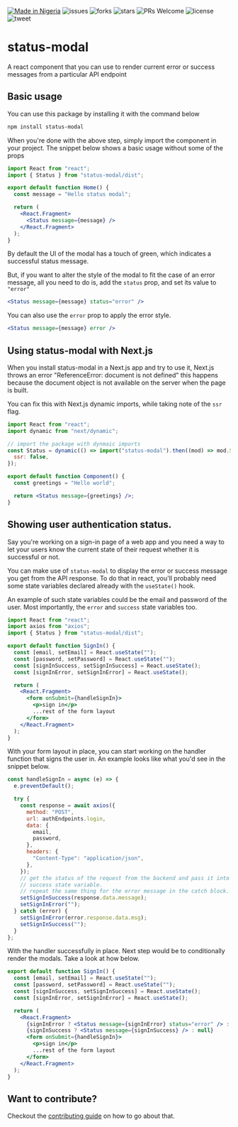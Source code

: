 [![Made in Nigeria](https://img.shields.io/badge/made%20in-nigeria-008751.svg?style=flat-square)](https://github.com/acekyd/made-in-nigeria) ![issues](https://img.shields.io/github/issues/kaf-lamed-beyt/next-status-modal) ![forks](https://img.shields.io/github/forks/kaf-lamed-beyt/next-status-modal) ![stars](https://img.shields.io/github/stars/kaf-lamed-beyt/next-status-modal) ![PRs Welcome](https://img.shields.io/badge/PRs-welcome-brightgreen.svg) ![license](https://img.shields.io/github/license/kaf-lamed-beyt/next-status-modal) ![tweet](https://img.shields.io/twitter/url?url=https%3A%2F%2Fgithub.com%2Fkaf-lamed-beyt%2Fnext-status-modal)

# status-modal

A react component that you can use to render current error or success messages from a particular API endpoint

## Basic usage

You can use this package by installing it with the command below

```bash
npm install status-modal
```

When you're done with the above step, simply import the component in your project. The snippet below shows a basic usage without some of the props

```jsx
import React from "react";
import { Status } from "status-modal/dist";

export default function Home() {
  const message = "Hello status modal";

  return (
    <React.Fragment>
      <Status message={message} />
    </React.Fragment>
  );
}
```

By default the UI of the modal has a touch of green, which indicates a successful status message.

But, if you want to alter the style of the modal to fit the case of an error message, all you need to do is, add the `status` prop, and set its value to `"error"`

```jsx
<Status message={message} status="error" />
```
You can also use the `error` prop to apply the error style.

```jsx
<Status message={message} error />
```

## Using status-modal with Next.js

When you install status-modal in a Next.js app and try to use it, Next.js throws an error "ReferenceError: document is not defined" this happens because the document object is not available on the server when the page is built.

You can fix this with Next.js dynamic imports, while taking note of the `ssr` flag.

```jsx
import React from "react";
import dynamic from "next/dynamic";

// import the package with dynmaic imports
const Status = dynamic(() => import("status-modal").then((mod) => mod.Status), {
  ssr: false,
});

export default function Component() {
  const greetings = "Hello world";

  return <Status message={greetings} />;
}
```

## Showing user authentication status.

Say you're working on a sign-in page of a web app and you need a way to let your users know the current state of their request whether it is successful or not.

You can make use of `status-modal` to display the error or success message you get from the API response. To do that in react, you'll probably need some state variables declared already with the `useState()` hook.

An example of such state variables could be the email and password of the user. Most importantly, the `error` and `success` state variables too.

```jsx
import React from "react";
import axios from "axios";
import { Status } from "status-modal/dist";

export default function SignIn() {
  const [email, setEmail] = React.useState("");
  const [password, setPassword] = React.useState("");
  const [signInSuccess, setSignInSuccess] = React.useState();
  const [signInError, setSignInError] = React.useState();

  return (
    <React.Fragment>
      <form onSubmit={handleSignIn}>
        <p>sign in</p>
        ...rest of the form layout
      </form>
    </React.Fragment>
  );
}
```

With your form layout in place, you can start working on the handler function that signs the user in. An example looks like what you'd see in the snippet below.

```js
const handleSignIn = async (e) => {
  e.preventDefault();

  try {
    const response = await axios({
      method: "POST",
      url: authEndpoints.login,
      data: {
        email,
        password,
      },
      headers: {
        "Content-Type": "application/json",
      },
    });
    // get the status of the request from the backend and pass it into the
    // success state variable.
    // repeat the same thing for the error message in the catch block.
    setSignInSuccess(response.data.message);
    setSignInError("");
  } catch (error) {
    setSignInError(error.response.data.msg);
    setSignInSuccess("");
  }
};
```

With the handler successfully in place. Next step would be to conditionally render the modals. Take a look at how below.

```jsx
export default function SignIn() {
  const [email, setEmail] = React.useState("");
  const [password, setPassword] = React.useState("");
  const [signInSuccess, setSignInSuccess] = React.useState();
  const [signInError, setSignInError] = React.useState();

  return (
    <React.Fragment>
      {signInError ? <Status message={signInError} status="error" /> : null}
      {signInSuccess ? <Status message={signInSuccess} /> : null}
      <form onSubmit={handleSignIn}>
        <p>sign in</p>
        ...rest of the form layout
      </form>
    </React.Fragment>
  );
}
```

## Want to contribute?

Checkout the [contributing guide](CONTRIBUTING.md) on how to go about that.
